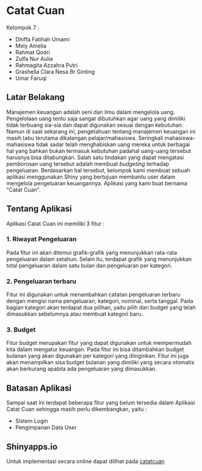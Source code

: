 # Catat Cuan
Kelompok 7 :
- Dhiffa Fatihah Umami
- Mely Amelia
- Rahmat Qodri
- Zulfa Nur Aulia
- Rahmagita Azzahra Putri
- Grashella Clara Nesa Br Ginting
- Umar Faruqi

## Latar Belakang
Manajemen keuangan adalah seni dan ilmu dalam mengelola uang. Pengelolaan uang tentu saja sangat dibutuhkan agar uang yang dimiliki tidak terbuang sia-sia dan dapat digunakan sesuai dengan kebutuhan. Namun di saat sekarang ini, pengetahuan tentang manajemen keuangan ini masih tabu terutama dikalangan pelajar/mahasiswa. Seringkali mahasiswa-mahasiswa tidak sadar telah menghabiskan uang mereka untuk berbagai hal yang bahkan bukan termasuk kebutuhan padahal uang-uang tersebut harusnya bisa ditabungkan. Salah satu tindakan yang dapat mengatasi pemborosan uang tersebut adalah membuat _budgeting_ terhadap pengeluaran. Berdasarkan hal tersebut, kelompok kami membuat sebuah aplikasi menggunakan Shiny yang bertujuan membantu user dalam mengelola pengeluaran keuangannya. Aplikasi yang kami buat bernama "Catat Cuan".

## Tentang Aplikasi
Aplikasi Catat Cuan ini memiliki 3 fitur :
### 1. Riwayat Pengeluaran
Pada fitur ini akan ditemui grafik-grafik yang menunjukkan rata-rata pengeluaran dalam setahun. Selain itu, terdapat grafik yang menunjukkan total pengeluaran dalam satu bulan dan pengeluaran per kategori.

### 2. Pengeluaran terbaru
Fitur ini digunakan untuk menambahkan catatan pengeluaran terbaru dengan mengisi nama pengeluaran, kategori, nominal, serta tanggal. Pada bagian kategori akan terdapat dua pilihan, yaitu pilih dari budget yang telah dimasukkan sebelumnya atau membuat kategori baru.

### 3. Budget
Fitur budget merupakan fitur yang dapat digunakan untuk mempermudah kita dalam mengatur keuangan. Pada fitur ini bisa ditambahkan budget bulanan yang akan digunakan per kategori yang diinginkan. Fitur ini juga akan menampilkan sisa budget bulanan yang dimiliki yang secara otomatis akan berkurang apabila ada pengeluaran yang dimasukkan.

## Batasan Aplikasi
Sampai saat ini terdapat beberapa fitur yang belum tersedia dalam Aplikasi Catat Cuan sehingga masih perlu dikembangkan, yaitu :
- Sistem Login
- Pengimpanan Data User

## Shinyapps.io
Untuk implementasi secara online dapat dilihat pada [catatcuan](https://mlyamelia.shinyapps.io/catatcuan/)
